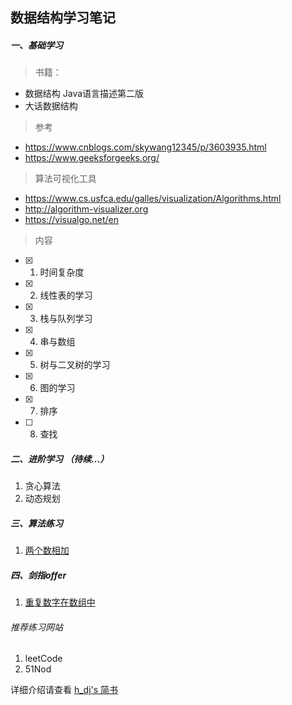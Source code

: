 ## 数据结构学习笔记

##### 一、基础学习
> 书籍：
- 数据结构 Java语言描述第二版
- 大话数据结构
> 参考
- https://www.cnblogs.com/skywang12345/p/3603935.html
- https://www.geeksforgeeks.org/
> 算法可视化工具
- https://www.cs.usfca.edu/galles/visualization/Algorithms.html
- http://algorithm-visualizer.org 
- https://visualgo.net/en
> 内容
- [x] 1. 时间复杂度
- [x] 2. 线性表的学习
- [x] 3. 栈与队列学习
- [x] 4. 串与数组
- [x] 5. 树与二叉树的学习
- [x] 6. 图的学习
- [x] 7. 排序
- [ ] 8. 查找

##### 二、进阶学习 （待续...）
1. 贪心算法
2. 动态规划

##### 三、算法练习
1.  [两个数相加](./src/main/java/org/hdj/AlgorithmPractice/Practice/TwoSum.java)


##### 四、剑指offer
1. [重复数字在数组中](./src/main/java/org/hdj/AlgorithmPractice/SwordOffer/DuplicationInArray.java)

###### 推荐练习网站
1. leetCode 
2. 51Nod

详细介绍请查看 [h_dj's 简书](https://www.jianshu.com/nb/35169221)

